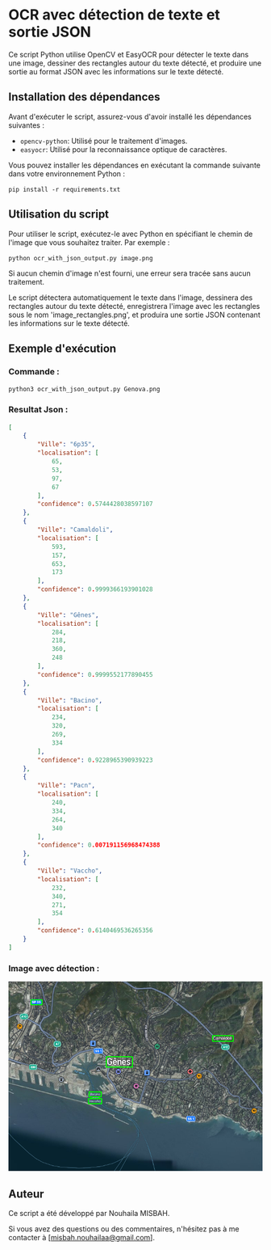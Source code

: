 # OCR avec détection de texte et sortie JSON

Ce script Python utilise OpenCV et EasyOCR pour détecter le texte dans une image, dessiner des rectangles autour du texte détecté, et produire une sortie au format JSON avec les informations sur le texte détecté.

## Installation des dépendances

Avant d'exécuter le script, assurez-vous d'avoir installé les dépendances suivantes :

- `opencv-python`: Utilisé pour le traitement d'images.
- `easyocr`: Utilisé pour la reconnaissance optique de caractères.

Vous pouvez installer les dépendances en exécutant la commande suivante dans votre environnement Python :

```
pip install -r requirements.txt
```

## Utilisation du script

Pour utiliser le script, exécutez-le avec Python en spécifiant le chemin de l'image que vous souhaitez traiter. Par exemple :

```
python ocr_with_json_output.py image.png
```

Si aucun chemin d'image n'est fourni, une erreur sera tracée sans aucun traitement.

Le script détectera automatiquement le texte dans l'image, dessinera des rectangles autour du texte détecté, enregistrera l'image avec les rectangles sous le nom 'image_rectangles.png', et produira une sortie JSON contenant les informations sur le texte détecté.

## Exemple d'exécution

### Commande :
```
python3 ocr_with_json_output.py Genova.png
```

### Resultat Json :
```json
[
    {
        "Ville": "6p35",
        "localisation": [
            65,
            53,
            97,
            67
        ],
        "confidence": 0.5744428038597107
    },
    {
        "Ville": "Camaldoli",
        "localisation": [
            593,
            157,
            653,
            173
        ],
        "confidence": 0.9999366193901028
    },
    {
        "Ville": "Gênes",
        "localisation": [
            284,
            218,
            360,
            248
        ],
        "confidence": 0.9999552177890455
    },
    {
        "Ville": "Bacino",
        "localisation": [
            234,
            320,
            269,
            334
        ],
        "confidence": 0.9228965390939223
    },
    {
        "Ville": "Pacn",
        "localisation": [
            240,
            334,
            264,
            340
        ],
        "confidence": 0.007191156968474388
    },
    {
        "Ville": "Vaccho",
        "localisation": [
            232,
            340,
            271,
            354
        ],
        "confidence": 0.6140469536265356
    }
]
```

### Image avec détection :
![Image avec cadres de détection](./image_rectangles.png)


## Auteur

Ce script a été développé par Nouhaila MISBAH.

Si vous avez des questions ou des commentaires, n'hésitez pas à me contacter à [misbah.nouhailaa@gmail.com].
